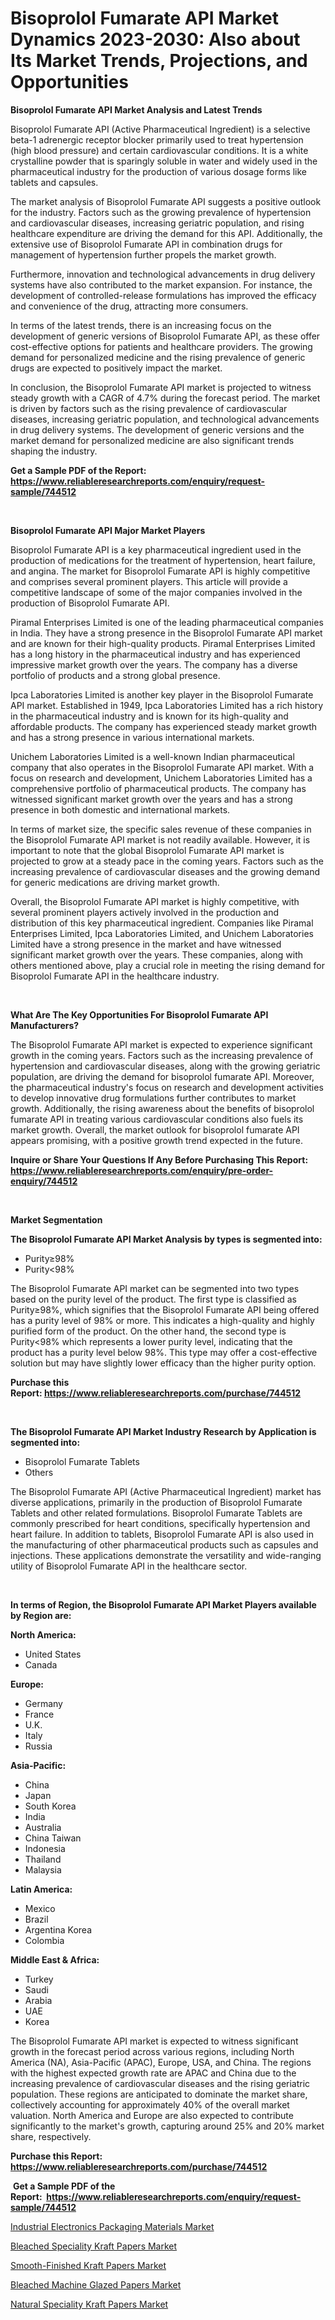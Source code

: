 <p><h1>Bisoprolol Fumarate API Market Dynamics 2023-2030: Also about Its Market Trends, Projections, and Opportunities</h1></p><p><strong>Bisoprolol Fumarate API Market Analysis and Latest Trends</strong></p>
<p><p>Bisoprolol Fumarate API (Active Pharmaceutical Ingredient) is a selective beta-1 adrenergic receptor blocker primarily used to treat hypertension (high blood pressure) and certain cardiovascular conditions. It is a white crystalline powder that is sparingly soluble in water and widely used in the pharmaceutical industry for the production of various dosage forms like tablets and capsules.</p><p>The market analysis of Bisoprolol Fumarate API suggests a positive outlook for the industry. Factors such as the growing prevalence of hypertension and cardiovascular diseases, increasing geriatric population, and rising healthcare expenditure are driving the demand for this API. Additionally, the extensive use of Bisoprolol Fumarate API in combination drugs for management of hypertension further propels the market growth.</p><p>Furthermore, innovation and technological advancements in drug delivery systems have also contributed to the market expansion. For instance, the development of controlled-release formulations has improved the efficacy and convenience of the drug, attracting more consumers.</p><p>In terms of the latest trends, there is an increasing focus on the development of generic versions of Bisoprolol Fumarate API, as these offer cost-effective options for patients and healthcare providers. The growing demand for personalized medicine and the rising prevalence of generic drugs are expected to positively impact the market.</p><p>In conclusion, the Bisoprolol Fumarate API market is projected to witness steady growth with a CAGR of 4.7% during the forecast period. The market is driven by factors such as the rising prevalence of cardiovascular diseases, increasing geriatric population, and technological advancements in drug delivery systems. The development of generic versions and the market demand for personalized medicine are also significant trends shaping the industry.</p></p>
<p><strong>Get a Sample PDF of the Report:&nbsp; <a href="https://www.reliableresearchreports.com/enquiry/request-sample/744512">https://www.reliableresearchreports.com/enquiry/request-sample/744512</a></strong></p>
<p>&nbsp;</p>
<p><strong>Bisoprolol Fumarate API Major Market Players</strong></p>
<p><p>Bisoprolol Fumarate API is a key pharmaceutical ingredient used in the production of medications for the treatment of hypertension, heart failure, and angina. The market for Bisoprolol Fumarate API is highly competitive and comprises several prominent players. This article will provide a competitive landscape of some of the major companies involved in the production of Bisoprolol Fumarate API.</p><p>Piramal Enterprises Limited is one of the leading pharmaceutical companies in India. They have a strong presence in the Bisoprolol Fumarate API market and are known for their high-quality products. Piramal Enterprises Limited has a long history in the pharmaceutical industry and has experienced impressive market growth over the years. The company has a diverse portfolio of products and a strong global presence.</p><p>Ipca Laboratories Limited is another key player in the Bisoprolol Fumarate API market. Established in 1949, Ipca Laboratories Limited has a rich history in the pharmaceutical industry and is known for its high-quality and affordable products. The company has experienced steady market growth and has a strong presence in various international markets.</p><p>Unichem Laboratories Limited is a well-known Indian pharmaceutical company that also operates in the Bisoprolol Fumarate API market. With a focus on research and development, Unichem Laboratories Limited has a comprehensive portfolio of pharmaceutical products. The company has witnessed significant market growth over the years and has a strong presence in both domestic and international markets.</p><p>In terms of market size, the specific sales revenue of these companies in the Bisoprolol Fumarate API market is not readily available. However, it is important to note that the global Bisoprolol Fumarate API market is projected to grow at a steady pace in the coming years. Factors such as the increasing prevalence of cardiovascular diseases and the growing demand for generic medications are driving market growth.</p><p>Overall, the Bisoprolol Fumarate API market is highly competitive, with several prominent players actively involved in the production and distribution of this key pharmaceutical ingredient. Companies like Piramal Enterprises Limited, Ipca Laboratories Limited, and Unichem Laboratories Limited have a strong presence in the market and have witnessed significant market growth over the years. These companies, along with others mentioned above, play a crucial role in meeting the rising demand for Bisoprolol Fumarate API in the healthcare industry.</p></p>
<p>&nbsp;</p>
<p><strong>What Are The Key Opportunities For Bisoprolol Fumarate API Manufacturers?</strong></p>
<p><p>The Bisoprolol Fumarate API market is expected to experience significant growth in the coming years. Factors such as the increasing prevalence of hypertension and cardiovascular diseases, along with the growing geriatric population, are driving the demand for bisoprolol fumarate API. Moreover, the pharmaceutical industry's focus on research and development activities to develop innovative drug formulations further contributes to market growth. Additionally, the rising awareness about the benefits of bisoprolol fumarate API in treating various cardiovascular conditions also fuels its market growth. Overall, the market outlook for bisoprolol fumarate API appears promising, with a positive growth trend expected in the future.</p></p>
<p><strong>Inquire or Share Your Questions If Any Before Purchasing This Report: <a href="https://www.reliableresearchreports.com/enquiry/pre-order-enquiry/744512">https://www.reliableresearchreports.com/enquiry/pre-order-enquiry/744512</a></strong></p>
<p>&nbsp;</p>
<p><strong>Market Segmentation</strong></p>
<p><strong>The Bisoprolol Fumarate API Market Analysis by types is segmented into:</strong></p>
<p><ul><li>Purity≥98%</li><li>Purity<98%</li></ul></p>
<p><p>The Bisoprolol Fumarate API market can be segmented into two types based on the purity level of the product. The first type is classified as Purity≥98%, which signifies that the Bisoprolol Fumarate API being offered has a purity level of 98% or more. This indicates a high-quality and highly purified form of the product. On the other hand, the second type is Purity<98% which represents a lower purity level, indicating that the product has a purity level below 98%. This type may offer a cost-effective solution but may have slightly lower efficacy than the higher purity option.</p></p>
<p><strong>Purchase this Report:&nbsp;<a href="https://www.reliableresearchreports.com/purchase/744512">https://www.reliableresearchreports.com/purchase/744512</a></strong></p>
<p>&nbsp;</p>
<p><strong>The Bisoprolol Fumarate API Market Industry Research by Application is segmented into:</strong></p>
<p><ul><li>Bisoprolol Fumarate Tablets</li><li>Others</li></ul></p>
<p><p>The Bisoprolol Fumarate API (Active Pharmaceutical Ingredient) market has diverse applications, primarily in the production of Bisoprolol Fumarate Tablets and other related formulations. Bisoprolol Fumarate Tablets are commonly prescribed for heart conditions, specifically hypertension and heart failure. In addition to tablets, Bisoprolol Fumarate API is also used in the manufacturing of other pharmaceutical products such as capsules and injections. These applications demonstrate the versatility and wide-ranging utility of Bisoprolol Fumarate API in the healthcare sector.</p></p>
<p>&nbsp;</p>
<p><strong>In terms of Region, the Bisoprolol Fumarate API Market Players available by Region are:</strong></p>
<p>
    <p> <strong> North America: </strong>
        <ul>
            <li>United States</li>
            <li>Canada</li>
        </ul>
        </p> 
    <p> <strong> Europe: </strong>
        <ul>
            <li>Germany</li>
            <li>France</li>
            <li>U.K.</li>
            <li>Italy</li>
            <li>Russia</li>
        </ul>
        </p> 
    <p> <strong> Asia-Pacific: </strong>
        <ul>
            <li>China</li>
            <li>Japan</li>
            <li>South Korea</li>
            <li>India</li>
            <li>Australia</li>
            <li>China Taiwan</li>
            <li>Indonesia</li>
            <li>Thailand</li>
            <li>Malaysia</li>
        </ul>
        </p> 
    <p> <strong> Latin America: </strong>
        <ul>
            <li>Mexico</li>
            <li>Brazil</li>
            <li>Argentina Korea</li>
            <li>Colombia</li>
        </ul>
        </p> 
    <p> <strong> Middle East & Africa: </strong>
        <ul>
            <li>Turkey</li>
            <li>Saudi</li>
            <li>Arabia</li>
            <li>UAE</li>
            <li>Korea</li>
        </ul>
    </p>
    </p>
<p><p>The Bisoprolol Fumarate API market is expected to witness significant growth in the forecast period across various regions, including North America (NA), Asia-Pacific (APAC), Europe, USA, and China. The regions with the highest expected growth rate are APAC and China due to the increasing prevalence of cardiovascular diseases and the rising geriatric population. These regions are anticipated to dominate the market share, collectively accounting for approximately 40% of the overall market valuation. North America and Europe are also expected to contribute significantly to the market's growth, capturing around 25% and 20% market share, respectively.</p></p>
<p><strong>Purchase this Report: <a href="https://www.reliableresearchreports.com/purchase/744512">https://www.reliableresearchreports.com/purchase/744512</a></strong></p>
<p>&nbsp;<strong>Get a Sample PDF of the Report:&nbsp;&nbsp;<a href="https://www.reliableresearchreports.com/enquiry/request-sample/744512">https://www.reliableresearchreports.com/enquiry/request-sample/744512</a></strong></p>
<p><strong></strong></p>
<p><p><a href="https://medium.com/@amyjacobi1918/industrial-electronics-packaging-materials-market-analysis-its-cagr-market-segmentation-and-c026206bc940">Industrial Electronics Packaging Materials Market</a></p><p><a href="https://medium.com/@dellkoepp/bleached-speciality-kraft-papers-market-trends-and-market-analysis-forecasted-for-period-2023-2030-52abc9acc01d">Bleached Speciality Kraft Papers Market</a></p><p><a href="https://medium.com/@thadnader/smooth-finished-kraft-papers-market-focuses-on-market-share-size-and-projected-forecast-till-2030-8f2e734be2b8">Smooth-Finished Kraft Papers Market</a></p><p><a href="https://medium.com/@elisamohr1910/bleached-machine-glazed-papers-market-size-reveals-the-best-marketing-channels-in-global-industry-e15f7a1cabbc">Bleached Machine Glazed Papers Market</a></p><p><a href="https://medium.com/@randyhuel1989/analyzing-natural-speciality-kraft-papers-market-global-industry-perspective-and-forecast-2023-to-bab3378bf55c">Natural Speciality Kraft Papers Market</a></p></p>